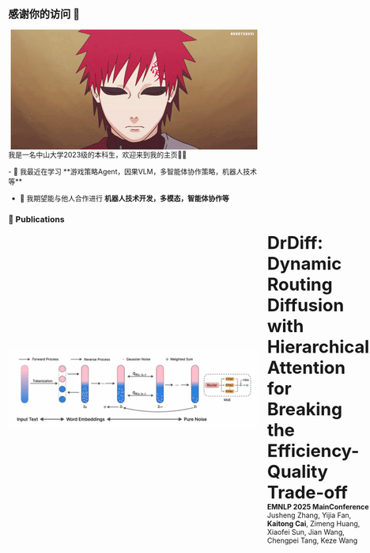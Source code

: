 ## 感谢你的访问 👋 
<div align="center">
<img src="tumblr_6aef9b8cbd57f4637b8be35bd747e259_14e2d133_500.webp" align="right">
</div>
我是一名中山大学2023级的本科生，欢迎来到我的主页👏👏
<p align="left">
- 🌱 我最近在学习 **游戏策略Agent，因果VLM，多智能体协作策略，机器人技术等**

- 👯 我期望能与他人合作进行 **机器人技术开发，多模态，智能体协作等**

### 📝 Publications

<div style="display: flex; align-items: center; margin-bottom: 20px;">
  <img src="diffusion.png" alt="paper cover" width="1440" style="margin-right: 20px;">
  <div>
    <div class="paper-title" style="font-size: 2.5em !important; line-height: 1.2 !important;">
    <strong>DrDiff: Dynamic Routing Diffusion with Hierarchical Attention for Breaking the Efficiency-Quality Trade-off</strong>
    </div>
    <div class="paper-conf"><strong>EMNLP 2025 MainConference</strong></div>
    <div class="paper-auth">
      Jusheng Zhang, Yijia Fan, <strong>Kaitong Cai</strong>, Zimeng Huang, Xiaofei Sun, Jian Wang, Chengpei Tang, Keze Wang
    </div>
  </div>
</div>



</p>

